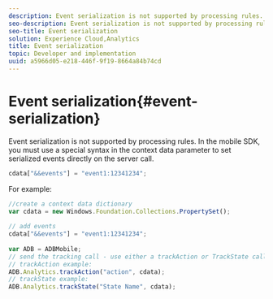 ```yaml
---
description: Event serialization is not supported by processing rules. In the mobile SDK, you must use a special syntax within the context data parameter to set serialized events directly on the server call.
seo-description: Event serialization is not supported by processing rules. In the mobile SDK, you must use a special syntax within the context data parameter to set serialized events directly on the server call.
seo-title: Event serialization
solution: Experience Cloud,Analytics
title: Event serialization
topic: Developer and implementation
uuid: a5966d05-e218-446f-9f19-8664a84b74cd
---
```


# Event serialization{#event-serialization}

Event serialization is not supported by processing rules. In the mobile SDK, you must use a special syntax in the context data parameter to set serialized events directly on the server call.

```js
cdata["&&events"] = "event1:12341234";
```

For example:

```js
//create a context data dictionary 
var cdata = new Windows.Foundation.Collections.PropertySet(); 
 
// add events 
cdata["&&events"] = "event1:12341234"; 
 
var ADB = ADBMobile; 
// send the tracking call - use either a trackAction or TrackState call. 
// trackAction example: 
ADB.Analytics.trackAction("action", cdata); 
// trackState example: 
ADB.Analytics.trackState("State Name", cdata);
```

